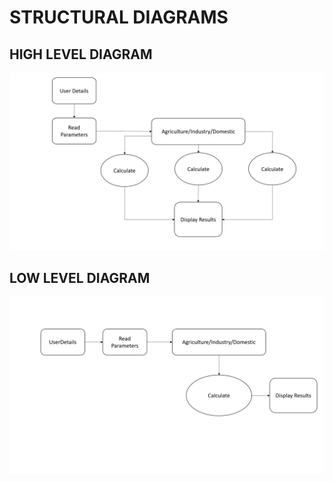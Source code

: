 # STRUCTURAL DIAGRAMS

## HIGH LEVEL DIAGRAM

![High_level](/2_Architecture/Structural%20diagram/Structural%20HLD.png)


## LOW LEVEL DIAGRAM

![Low_level](/2_Architecture/Structural%20diagram/Structural%20LLD.png)
